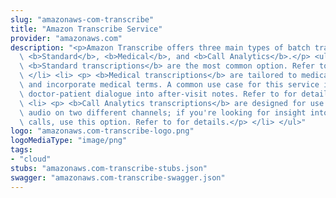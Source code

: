 ```yaml
---
slug: "amazonaws-com-transcribe"
title: "Amazon Transcribe Service"
provider: "amazonaws.com"
description: "<p>Amazon Transcribe offers three main types of batch transcription:\
  \ <b>Standard</b>, <b>Medical</b>, and <b>Call Analytics</b>.</p> <ul> <li> <p>\
  \ <b>Standard transcriptions</b> are the most common option. Refer to for details.</p>\
  \ </li> <li> <p> <b>Medical transcriptions</b> are tailored to medical professionals\
  \ and incorporate medical terms. A common use case for this service is transcribing\
  \ doctor-patient dialogue into after-visit notes. Refer to for details.</p> </li>\
  \ <li> <p> <b>Call Analytics transcriptions</b> are designed for use with call center\
  \ audio on two different channels; if you're looking for insight into customer service\
  \ calls, use this option. Refer to for details.</p> </li> </ul>"
logo: "amazonaws.com-transcribe-logo.png"
logoMediaType: "image/png"
tags:
- "cloud"
stubs: "amazonaws.com-transcribe-stubs.json"
swagger: "amazonaws.com-transcribe-swagger.json"
---
```

